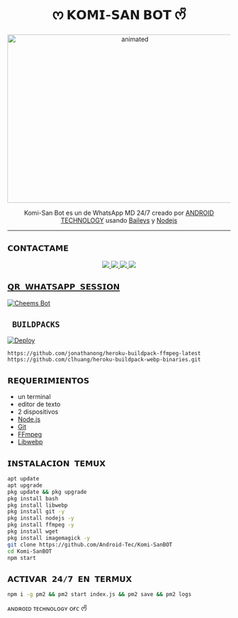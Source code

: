<h1 align="center">ᰔ 𝗞𝗢𝗠𝗜-𝗦𝗔𝗡 𝗕𝗢𝗧 ᰔᩚ<br></h1>
<p align="center">
<img src="https://64.media.tumblr.com/7971c4e95a04a26c08318f21fcf95c21/abaf9da9244b467f-c2/s540x810/c52876d48233b4bd2795f62b2660951ace2b354f.gif" alt="animated" width="560" height="380" />
</p>

<p align="center">
Komi-San Bot es un de WhatsApp MD 24/7 creado por <a href="https://github.com/Android-Tec" target="_blank">ANDROID TECHNOLOGY</a> usando <a href="https://github.com/adiwajshing/Baileys" target="_blank">Baileys</a> y <a href="https://github.com/nodejs" target="_blank">Nodejs</a>
</p>

------

## ```𝗖𝗢𝗡𝗧𝗔𝗖𝗧𝗔𝗠𝗘```
<p align="center">
<a href="https://wa.me/51961928452"><img src="https://img.shields.io/badge/Contacto%20Android%20Tec-25D366?style=for-the-badge&logo=whatsapp&logoColor=white" />
<a href="https://chat.whatsapp.com/I1psnDut1S022z9640w0hz"><img src="https://img.shields.io/badge/Grupo Oficial 1-25D366?style=for-the-badge&logo=whatsapp&logoColor=white" />
<a href="https://chat.whatsapp.com/BE04JvgKkxjGvBL2kWDhu3"><img src="https://img.shields.io/badge/Grupo Oficial 2-25D366?style=for-the-badge&logo=whatsapp&logoColor=white" />
<a href="https://m.youtube.com/channel/UCC777Eegzmtgs_W7jllXmwQ"><img src="https://img.shields.io/badge/SUSCRIBETE-ff0000?style=for-the-badge&logo=youtube&logoColor=ff000000&link=https://www.youtube.com/c/BOTINDO" /><br>
</p>

## `𝗤𝗥 𝗪𝗛𝗔𝗧𝗦𝗔𝗣𝗣 𝗦𝗘𝗦𝗦𝗜𝗢𝗡`
[![Cheems Bot](https://replit.com/badge/github/quiec/Android-Tec)](https://replit.com/@Android-Tec/Codigo-QR#index.js)

## ` BUILDPACKS`

[![Deploy](https://www.herokucdn.com/deploy/button.svg)](https://heroku.com/deploy?template=https://github.com/Android-Tec/Komi-SanBOT)

```
https://github.com/jonathanong/heroku-buildpack-ffmpeg-latest
https://github.com/clhuang/heroku-buildpack-webp-binaries.git
```

## `𝗥𝗘𝗤𝗨𝗘𝗥𝗜𝗠𝗜𝗘𝗡𝗧𝗢𝗦`
* un terminal
* editor de texto
* 2 dispositivos
* [Node.js](https://nodejs.org/en/)
* [Git](https://git-scm.com/downloads)
* [FFmpeg](https://github.com/BtbN/FFmpeg-Builds/releases/download/autobuild-2020-12-08-13-03/ffmpeg-n4.3.1-26-gca55240b8c-win64-gpl-4.3.zip)
* [Libwebp](https://developers.google.com/speed/webp/download)

## `𝗜𝗡𝗦𝗧𝗔𝗟𝗔𝗖𝗜𝗢𝗡 𝗧𝗘𝗠𝗨𝗫`
```bash
apt update
apt upgrade
pkg update && pkg upgrade
pkg install bash
pkg install libwebp
pkg install git -y
pkg install nodejs -y 
pkg install ffmpeg -y 
pkg install wget
pkg install imagemagick -y
git clone https://github.com/Android-Tec/Komi-SanBOT
cd Komi-SanBOT
npm start
```
## `𝗔𝗖𝗧𝗜𝗩𝗔𝗥 𝟮𝟰/𝟳 𝗘𝗡 𝗧𝗘𝗥𝗠𝗨𝗫`
```bash
npm i -g pm2 && pm2 start index.js && pm2 save && pm2 logs
```
ᴀɴᴅʀᴏɪᴅ ᴛᴇᴄʜɴᴏʟᴏɢʏ ᴏғᴄ ᰔᩚ
